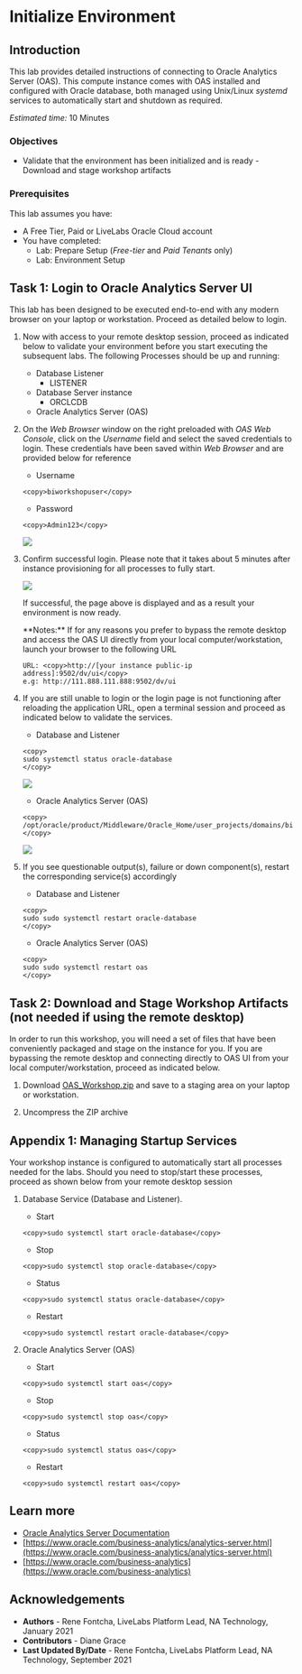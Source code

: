# Initialize Environment

## Introduction
This lab provides detailed instructions of connecting to Oracle Analytics Server (OAS). This compute instance comes with OAS installed and configured with Oracle database, both managed using Unix/Linux *systemd* services to automatically start and shutdown as required.

*Estimated time:* 10 Minutes

### Objectives
- Validate that the environment has been initialized and is ready
<if type="external">- Download and stage workshop artifacts</if>

### Prerequisites
This lab assumes you have:
- A Free Tier, Paid or LiveLabs Oracle Cloud account
- You have completed:
    - Lab: Prepare Setup (*Free-tier* and *Paid Tenants* only)
    - Lab: Environment Setup

## Task 1: Login to Oracle Analytics Server UI
This lab has been designed to be executed end-to-end with any modern browser on your laptop or workstation. Proceed as detailed below to login.

1. Now with access to your remote desktop session, proceed as indicated below to validate your environment before you start executing the subsequent labs. The following Processes should be up and running:

    - Database Listener
        - LISTENER
    - Database Server instance
        - ORCLCDB
    - Oracle Analytics Server (OAS)

2. On the *Web Browser* window on the right preloaded with *OAS Web Console*, click on the *Username* field and select the saved credentials to login. These credentials have been saved within *Web Browser* and are provided below for reference

    - Username

    ```
    <copy>biworkshopuser</copy>
    ```

    - Password

    ```
    <copy>Admin123</copy>
    ```

    ![](images/oas-login.png " ")

3. Confirm successful login. Please note that it takes about 5 minutes after instance provisioning for all processes to fully start.

    ![](images/oas-landing.png " ")

    If successful, the page above is displayed and as a result your environment is now ready.  

    <if type="external">
    **Notes:** If for any reasons you prefer to bypass the remote desktop and access the OAS UI directly from your local computer/workstation, launch your browser to the following URL

    ```
    URL: <copy>http://[your instance public-ip address]:9502/dv/ui</copy>
    e.g: http://111.888.111.888:9502/dv/ui
    ```
    </if>

4. If you are still unable to login or the login page is not functioning after reloading the application URL, open a terminal session and proceed as indicated below to validate the services.

    - Database and Listener

    ```
    <copy>
    sudo systemctl status oracle-database
    </copy>
    ```

    ![](images/db-service-status.png " ")

    - Oracle Analytics Server (OAS)

    ```
    <copy>
    /opt/oracle/product/Middleware/Oracle_Home/user_projects/domains/bi/bitools/bin/status.sh
    </copy>
    ```

    ![](images/oas-service-status.png " ")

5. If you see questionable output(s), failure or down component(s), restart the corresponding service(s) accordingly

    - Database and Listener

    ```
    <copy>
    sudo sudo systemctl restart oracle-database
    </copy>
    ```

    - Oracle Analytics Server (OAS)

    ```
    <copy>
    sudo sudo systemctl restart oas
    </copy>
    ```

<if type="external">

## Task 2: Download and Stage Workshop Artifacts (not needed if using the remote desktop)
In order to run this workshop, you will need a set of files that have been conveniently packaged and stage on the instance for you. If you are bypassing the remote desktop and  connecting directly to OAS UI from your local computer/workstation, proceed as indicated below.

1. Download [OAS_Workshop.zip](https://objectstorage.us-ashburn-1.oraclecloud.com/p/6_WvdYP8HOSRFYJpU2958aV8WpEq2sDaqZUP4dJdFlz2NvBPIdlRg8uHyDC0WMyA/n/natdsecurity/b/labs-files/o/OAS_Workshop.zip) and save to a staging area on your laptop or workstation.

2. Uncompress the ZIP archive
</if>

## Appendix 1: Managing Startup Services
Your workshop instance is configured to automatically start all processes needed for the labs. Should you need to stop/start these processes, proceed as shown below from your remote desktop session

1. Database Service (Database and Listener).

    - Start

    ```
    <copy>sudo systemctl start oracle-database</copy>
    ```

    - Stop

    ```
    <copy>sudo systemctl stop oracle-database</copy>
    ```

    - Status

    ```
    <copy>sudo systemctl status oracle-database</copy>
    ```

    - Restart

    ```
    <copy>sudo systemctl restart oracle-database</copy>
    ```

2. Oracle Analytics Server (OAS)

    - Start

    ```
    <copy>sudo systemctl start oas</copy>
    ```

    - Stop

    ```
    <copy>sudo systemctl stop oas</copy>
    ```

    - Status

    ```
    <copy>sudo systemctl status oas</copy>
    ```

    - Restart

    ```
    <copy>sudo systemctl restart oas</copy>
    ```

## Learn more
* [Oracle Analytics Server Documentation](https://docs.oracle.com/en/middleware/bi/analytics-server/index.html)
* [https://www.oracle.com/business-analytics/analytics-server.html](https://www.oracle.com/business-analytics/analytics-server.html)
* [https://www.oracle.com/business-analytics](https://www.oracle.com/business-analytics)

## Acknowledgements
* **Authors** - Rene Fontcha, LiveLabs Platform Lead, NA Technology, January 2021
* **Contributors** - Diane Grace
* **Last Updated By/Date** - Rene Fontcha, LiveLabs Platform Lead, NA Technology, September 2021
